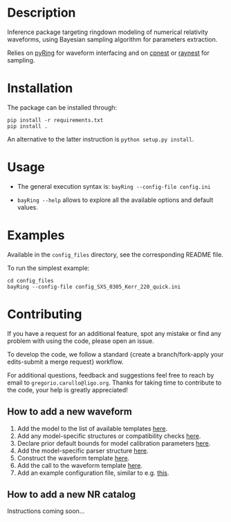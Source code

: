 # Description

Inference package targeting ringdown modeling of numerical relativity waveforms, using Bayesian sampling algorithm for parameters extraction.  

Relies on [pyRing](https://git.ligo.org/lscsoft/pyring) for waveform interfacing and on [cpnest](https://github.com/johnveitch/cpnest/tree/master) or [raynest](https://github.com/wdpozzo/raynest) for sampling.

# Installation

The package can be installed through: 

  ```
  pip install -r requirements.txt
  pip install .
  ```

An alternative to the latter instruction is `python setup.py install`.

# Usage

* The general execution syntax is: `bayRing --config-file config.ini`

* `bayRing --help` allows to explore all the available options and default values.

# Examples

Available in the `config_files` directory, see the corresponding README file.

To run the simplest example: 

  ```
  cd config_files
  bayRing --config-file config_SXS_0305_Kerr_220_quick.ini
  ```

# Contributing

If you have a request for an additional feature, spot any mistake or find any problem with using the code, please open an issue.

To develop the code, we follow a standard {create a branch/fork-apply your edits-submit a merge request} workflow.

For additional questions, feedback and suggestions feel free to reach by email to `gregorio.carullo@ligo.org`. Thanks for taking time to contribute to the code, your help is greatly appreciated!

## How to add a new waveform

1. Add the model to the list of available templates [here](https://github.com/GCArullo/bayRing/blob/4496ce476658a6518716d018deaba227b21662d8/bayRing/initialise.py#L260).
2. Add any model-specific structures or compatibility checks [here](https://github.com/GCArullo/bayRing/blob/4496ce476658a6518716d018deaba227b21662d8/bayRing/initialise.py#L201).
3. Declare prior default bounds for model calibration parameters [here](https://github.com/GCArullo/bayRing/blob/4496ce476658a6518716d018deaba227b21662d8/bayRing/inference.py#L77).
4. Add the model-specific parser structure [here](https://github.com/GCArullo/bayRing/blob/4496ce476658a6518716d018deaba227b21662d8/bayRing/inference.py#L252).
5. Construct the waveform template [here](https://github.com/GCArullo/bayRing/blob/4496ce476658a6518716d018deaba227b21662d8/bayRing/template_waveforms.py#L101).
6. Add the call to the waveform template [here](https://github.com/GCArullo/bayRing/blob/4496ce476658a6518716d018deaba227b21662d8/bayRing/template_waveforms.py#L203).
7. Add an example configuration file, similar to e.g. [this](https://github.com/GCArullo/bayRing/blob/4496ce476658a6518716d018deaba227b21662d8/config_files/config_SXS_0305_Kerr_220_quick.ini).

## How to add a new NR catalog

Instructions coming soon...

